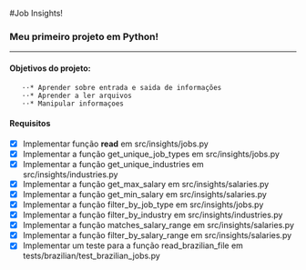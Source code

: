 
#Job Insights!

### Meu primeiro projeto em Python!
---
#### Objetivos do projeto:
    
       ⋅⋅* Aprender sobre entrada e saida de informações 
       ⋅⋅* Aprender a ler arquivos 
       ⋅⋅* Manipular informaçoes 
  
   

#### Requisitos
  - [x] Implementar função <b>read</b> em src/insights/jobs.py
  - [x] Implementar a função get_unique_job_types em src/insights/jobs.py
  - [x] Implementar a função get_unique_industries em src/insights/industries.py
  - [x] Implementar a função get_max_salary em src/insights/salaries.py
  - [x]  Implementar a função get_min_salary em src/insights/salaries.py
  - [x] Implementar a função filter_by_job_type em src/insights/jobs.py
  - [x]  Implementar a função filter_by_industry em src/insights/industries.py
  - [x] Implementar a função matches_salary_range em src/insights/salaries.py
  - [x]  Implementar a função filter_by_salary_range em src/insights/salaries.py
  - [x]  Implementar um teste para a função read_brazilian_file em tests/brazilian/test_brazilian_jobs.py
